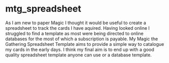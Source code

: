 # mtg_spreadsheet
As I am new to paper Magic I thought it would be useful to create a spreadsheet to track the cards I have aquired. Having looked online I struggled to find a template as most were being directed to online databases for the most of which a subscription is payable.
My Magic the Gathering Spreadsheet Template aims to provide a simple way to catalogue my cards in the early days. I think my final aim is to end up with a good quality spreadsheet template anyone can use or a database template.
